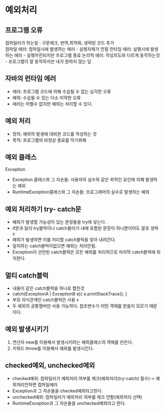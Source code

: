 # 예외처리  
## 프로그램 오류  
컴파일러가 하는일 : 구문체크, 번역,최적화, 생략된 코드 추가  
컴파일 에러: 컴파일시에 발생하는 에러   - 실행자체가 안됨
런타임 에러: 실행시에 발생하는 에러    - 실행까진되지만 프로그램 종료
논리적 에러: 작성의도와 다르게 동작하는것  - 프로그램이 잘 동작하지만 내가 원하지 않는 답  


## 자바의 런타임 에러  
- 에러: 프로그램 코드에 의해 수습될 수 없는 심각한 오류  
- 예외: 수습될 수 있는 다소 미약한 오류  
- 에러는 어쩔수 없지만 예외는 처리할 수 있다.  

## 예외 처리
- 정의: 예외의 발생에 대비한 코드를 작성하는 것  
- 목적: 프로그램의 비정상 종료를 막기위해  

## 예외 클래스  
Exception  
- Exception 클래스와 그 자손들: 사용자의 실수와 같은 외적인 요인에 의해 발생하는 예외  
- RuntimeException클래스와 그 자손들: 프로그래머의 실수로 발생하는 예외  

## 예외 처리하기 try- catch문  
- 예외가 발생할 가능성이 있는 문장들을 try에 넣는다.  
- if문과 달리 try블럭이나 catch블러거 내에 포함된 문장이 하나뿐이어도 괄호 생략 x  
- 예외가 발생하면 이를 처리할 catch블럭을 찾아 내려간다.  
- 일치하는 catch블럭이없으면 예외는 처리안됨.  
- Exception이 선언된 catch블럭은 모든 예외를 처리하므로 마지막 catch블럭에 위치한다.  

## 멀티 catch블럭  
- 내용이 같은 catch블럭을 하나로 합친것  
-  catch(ExceptionA | ExceptionB e){
        e.printStackTrace(); 
    }
- 부모 자식관계인 catch블럭은 사용 x
- 두 예외의 공통멤버만 사용 가능하다. 참조변수가 어떤 객체를 받을지 모르기 때문이다.  

## 예외 발생시키기  
1. 연산자 new를 이용해서 발생시키려는 예외클래스의 객체를 만든다.  
2. 키워드 throw를 이용해서 예외를 발생시킨다.  

## checked예외, unchecked에외  
- checked예외: 컴파일러가 예외처리 여부를 체크(예외처리(try-catch) 필수)-> 예외처리안하면 컴파일에러  
- Exception과 그 자손들을 checked예외라고한다.  
- unchecked예외: 컴파일러가 예외처리 여부를 체크 안함(예외처리 선택)  
- RuntimeException과 그 자손들을 unchecked예외라고 한다.  

  














